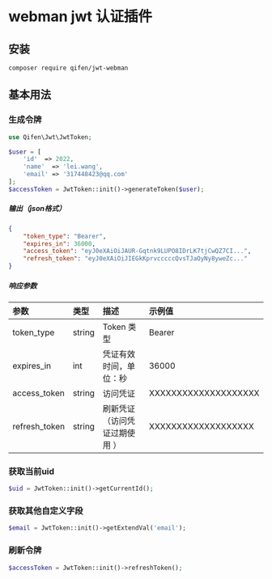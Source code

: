 # webman jwt 认证插件
## 安装

```shell
composer require qifen/jwt-webman
```

##  基本用法

### 生成令牌

```php
use Qifen\Jwt\JwtToken;

$user = [
    'id'  => 2022,
    'name'  => 'lei.wang',
    'email' => '317448423@qq.com'
];
$accessToken = JwtToken::init()->generateToken($user);
```

##### 输出（json格式）
```json
{
    "token_type": "Bearer",
    "expires_in": 36000,
    "access_token": "eyJ0eXAiOiJAUR-Gqtnk9LUPO8IDrLK7tjCwQZ7CI...",
    "refresh_token": "eyJ0eXAiOiJIEGkKprvcccccQvsTJaOyNy8yweZc..."
}
```

##### 响应参数

| 参数|类型|描述|示例值|
|:---|:---|:---|:---|
|token_type| string |Token 类型 | Bearer |
|expires_in| int |凭证有效时间，单位：秒 | 36000 |
|access_token| string |访问凭证 | XXXXXXXXXXXXXXXXXXXX|
|refresh_token| string | 刷新凭证（访问凭证过期使用 ） | XXXXXXXXXXXXXXXXXXX|

### 获取当前uid

```php
$uid = JwtToken::init()->getCurrentId();
```

### 获取其他自定义字段

```php
$email = JwtToken::init()->getExtendVal('email');
```

### 刷新令牌

```php
$accessToken = JwtToken::init()->refreshToken();
```
